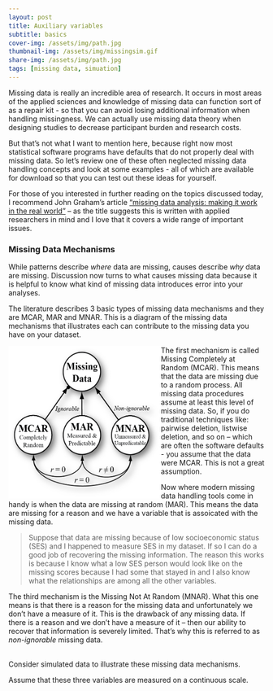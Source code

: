 ```yaml
---
layout: post
title: Auxiliary variables
subtitle: basics
cover-img: /assets/img/path.jpg
thumbnail-img: /assets/img/missingsim.gif
share-img: /assets/img/path.jpg  
tags: [missing data, simuation]
---
```


Missing data is really an incredible area of research. It occurs in most areas of the applied sciences and knowledge of missing data can function sort of as a repair kit - so that you can avoid losing additional information when handling missingness. We can actually use missing data theory when designing studies to decrease participant burden and research costs. 

But that’s not what I want to mention here, because right now most statistical software programs have defaults that do not properly deal with missing data. So let’s review one of these often neglected missing data handling concepts and look at some examples - all of which are available for download so that you can test out these ideas for yourself. 

For those of you interested in further reading on the topics discussed today, I recommend John Graham’s article [“missing data analysis: making it work in the real world”](https://pdfs.semanticscholar.org/5d13/841cf55efbab48663ca29ef8d8ffb3bb087f.pdf?_ga=2.59084654.296295912.1603138962-192597268.1603138962) – as the title suggests this is written with applied researchers in mind and I love that it covers a wide range of important issues. 

### Missing Data Mechanisms

While patterns describe *where* data are missing, causes describe *why* data are missing. Discussion now turns to what causes missing data because it is helpful to know what kind of missing data introduces error into your analyses.   

The literature describes 3 basic types of missing data mechanisms and they are MCAR, MAR and MNAR. This is a diagram of the missing data mechanisms that illustrates each can contribute to the missing data you have on your dataset. 

<a href="https://www.google.com/">
<img align="left" width="300" height="300" src="/assets/img/mechanisms.png" alt="missingness"> </a> 
The first mechanism is called Missing Completely at Random (MCAR). This means that the data are missing due to a random process. All missing data procedures assume at least this level of missing data. So, if you do traditional techniques like: pairwise deletion, listwise deletion, and so on – which are often the software defaults - you assume that the data were MCAR. This is not a great assumption.         

Now where modern missing data handling tools come in handy is when the data are missing at random (MAR). This means the data are missing for a reason and we have a variable that  is assoicated with the missing data.      

> Suppose that data are missing because of low socioeconomic status (SES) and I happened to measure SES in my dataset. If so I can do a good job of recovering the missing information. The reason this works is because I know what a low SES person would look like on the missing scores because I had some that stayed in and I also know what the relationships are among all the other variables.      

The third mechanism is the Missing Not At Random (MNAR). What this one means is that there is a reason for the missing data and unfortunately we don’t have a measure of it. This is the drawback of any missing data. If there is a reason and we don’t have a measure of it – then our ability to recover that information is severely limited. That’s why this is referred to as *non-ignorable* missing data.      
<br clear="left"/>          

Consider simulated data to illustrate these missing data mechanisms. 

Assume that these three variables are measured on a continuous scale. 

